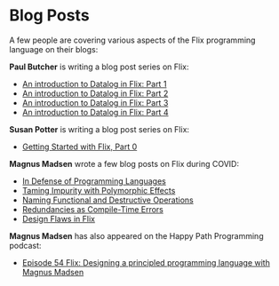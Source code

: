 # Blog Posts

A few people are covering various aspects of the Flix programming language on their blogs:


__Paul Butcher__ is writing a blog post series on Flix:

- [An introduction to Datalog in Flix: Part 1](https://paulbutcher.com/blog/2022/datalog1/)
- [An introduction to Datalog in Flix: Part 2](https://paulbutcher.com/blog/2022/datalog2/)
- [An introduction to Datalog in Flix: Part 3](https://paulbutcher.com/blog/2022/datalog3/)
- [An introduction to Datalog in Flix: Part 4](https://paulbutcher.com/blog/2022/datalog4/)

__Susan Potter__ is writing a blog post series on Flix:

- [Getting Started with Flix, Part 0](https://www.susanpotter.net/software/getting-started-with-flix-part-0/)

__Magnus Madsen__ wrote a few blog posts on Flix during COVID:

- [In Defense of Programming Languages](https://flix.dev/blog/in-defense-of-programming-languages/)
- [Taming Impurity with Polymorphic Effects](https://flix.dev/blog/taming-impurity-with-polymorphic-effects/)
- [Naming Functional and Destructive Operations](https://flix.dev/blog/naming-functional-and-destructive-operations/)
- [Redundancies as Compile-Time Errors](https://flix.dev/blog/redundancies-as-compile-time-errors/)
- [Design Flaws in Flix](https://flix.dev/blog/design-flaws-in-flix/)

__Magnus Madsen__ has also appeared on the Happy Path Programming podcast:

- [Episode 54 Flix: Designing a principled programming language with Magnus Madsen](https://anchor.fm/happypathprogramming/episodes/54-Flix-Designing-a-principled-programming-language-with-Magnus-Madsen-e1dueb2)